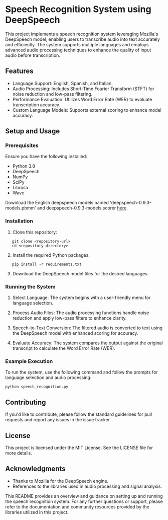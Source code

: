 # Speech Recognition System using DeepSpeech

This project implements a speech recognition system leveraging Mozilla's DeepSpeech model, enabling users to transcribe audio into text accurately and efficiently. The system supports multiple languages and employs advanced audio processing techniques to enhance the quality of input audio before transcription.

## Features

- Language Support: English, Spanish, and Italian.
- Audio Processing: Includes Short-Time Fourier Transform (STFT) for noise reduction and low-pass filtering.
- Performance Evaluation: Utilizes Word Error Rate (WER) to evaluate transcription accuracy.
- Custom Language Models: Supports external scoring to enhance model accuracy.

## Setup and Usage

### Prerequisites

Ensure you have the following installed:

- Python 3.8
- DeepSpeech
- NumPy
- SciPy
- Librosa
- Wave

Download the English deepspeech models named 'deepspeech-0.9.3-models.pbmm' and deepspeech-0.9.3-models.scorer [here](https://github.com/mozilla/DeepSpeech/releases).

### Installation

1. Clone this repository:

```
   git clone <repository-url>
   cd <repository-directory>
```

2. Install the required Python packages:

```
   pip install -r requirements.txt
```

3. Download the DeepSpeech model files for the desired languages.

### Running the System

1. Select Language: The system begins with a user-friendly menu for language selection.

2. Process Audio Files: The audio processing functions handle noise reduction and apply low-pass filters to enhance clarity.

3. Speech-to-Text Conversion: The filtered audio is converted to text using the DeepSpeech model with enhanced scoring for accuracy.

4. Evaluate Accuracy: The system compares the output against the original transcript to calculate the Word Error Rate (WER).

### Example Execution

To run the system, use the following command and follow the prompts for language selection and audio processing:

```
python speech_recognition.py
```

## Contributing

If you'd like to contribute, please follow the standard guidelines for pull requests and report any issues in the issue tracker.

## License

This project is licensed under the MIT License. See the LICENSE file for more details.

## Acknowledgments

- Thanks to Mozilla for the DeepSpeech engine.
- References to the libraries used in audio processing and signal analysis.

This README provides an overview and guidance on setting up and running the speech recognition system. For any further questions or support, please refer to the documentation and community resources provided by the libraries utilized in this project.

 
